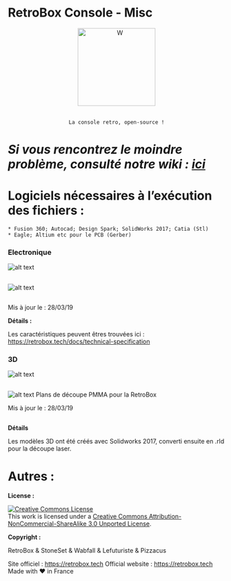 # RetroBox Console - Misc
<div align="center" color="#0094D2">
	<img src="https://static.retrobox.tech/img/logo/illustration.png" height="180" alt="W" /><br><br>

    La console retro, open-source !
</div>

# _Si vous rencontrez le moindre problème, consulté notre wiki : [ici](https://retrobox.tech/docs)_

# Logiciels nécessaires à l’exécution des fichiers :
    * Fusion 360; Autocad; Design Spark; SolidWorks 2017; Catia (Stl)
    * Eagle; Altium etc pour le PCB (Gerber)

### **Electronique**

![alt text](https://static.retrobox.tech/img/pcb/board.png "Screenshot du pcb THT")
##

![alt text](https://static.retrobox.tech/img/pcb/schematics.png "Screenshot du schema THT")
##

Mis à jour le : 28/03/19

__Détails :__

Les caractéristiques peuvent êtres trouvées ici : https://retrobox.tech/docs/technical-specification


### **3D**

![alt text](https://static.retrobox.tech/img/PlexiTOP.png "Plan de découpe PMMA pour la RetroBox")
##

![alt text](https://static.retrobox.tech/img/PlexiBOT.png "Plan de découpe PMMA pour la RetroBox")
Plans de découpe PMMA pour la RetroBox


Mis à jour le : 28/03/19
##
__Détails__

Les modèles 3D ont été créés avec Solidworks 2017, converti ensuite en .rld pour la découpe laser.

# **Autres :**

__License :__

<a rel="license" href="http://creativecommons.org/licenses/by-nc-sa/3.0/"><img alt="Creative Commons License" style="border-width:0" src="https://i.creativecommons.org/l/by-nc-sa/3.0/88x31.png" /></a><br />This work is licensed under a <a rel="license" href="http://creativecommons.org/licenses/by-nc-sa/3.0/">Creative Commons Attribution-NonCommercial-ShareAlike 3.0 Unported License</a>.

__Copyright :__

RetroBox & StoneSet & Wabfall & Lefuturiste & Pizzacus

Site officiel : https://retrobox.tech
Official website : https://retrobox.tech
Made with ❤️ in France
